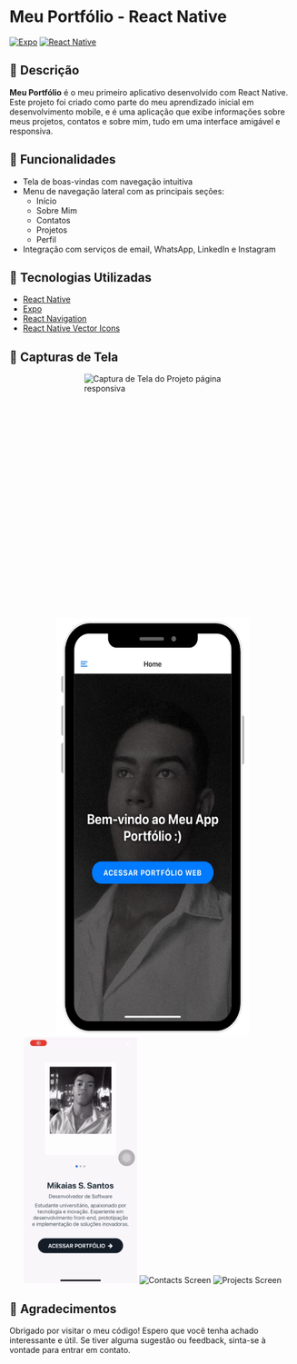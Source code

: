 # Meu Portfólio - React Native

[![Expo](https://img.shields.io/badge/Expo-000000?style=for-the-badge&logo=expo&logoColor=white)](https://expo.dev/)
[![React Native](https://img.shields.io/badge/React%20Native-20232A?style=for-the-badge&logo=react&logoColor=61DAFB)](https://reactnative.dev/)

## 📜 Descrição

**Meu Portfólio** é o meu primeiro aplicativo desenvolvido com React Native. Este projeto foi criado como parte do meu aprendizado inicial em desenvolvimento mobile, e é uma aplicação que exibe informações sobre meus projetos, contatos e sobre mim, tudo em uma interface amigável e responsiva.

## 📱 Funcionalidades

- Tela de boas-vindas com navegação intuitiva
- Menu de navegação lateral com as principais seções:
  - Início
  - Sobre Mim
  - Contatos
  - Projetos
  - Perfil
- Integração com serviços de email, WhatsApp, LinkedIn e Instagram

## 🚀 Tecnologias Utilizadas

- [React Native](https://reactnative.dev/)
- [Expo](https://expo.dev/)
- [React Navigation](https://reactnavigation.org/)
- [React Native Vector Icons](https://oblador.github.io/react-native-vector-icons/)

## 📸 Capturas de Tela
<div style="display: flex; justify-content: space-around; align-items: center;">
  
  <img src="assets/layout-page-mobile.png" alt="Captura de Tela do Projeto página responsiva" width="241" height="416">
</div>

<p align="center">
  <img src="layoutPage.png" alt="Captura de Tela do Projeto" width="339" height="735">
  <img src="layout.gif" alt="About Me Screen" width="200"/>
  <img src="https://via.placeholder.com/150" alt="Contacts Screen" width="200"/>
  <img src="https://via.placeholder.com/150" alt="Projects Screen" width="200"/>
</p>

## 🙏 Agradecimentos
Obrigado por visitar o meu código! Espero que você tenha achado interessante e útil. Se tiver alguma sugestão ou feedback, sinta-se à vontade para entrar em contato.


